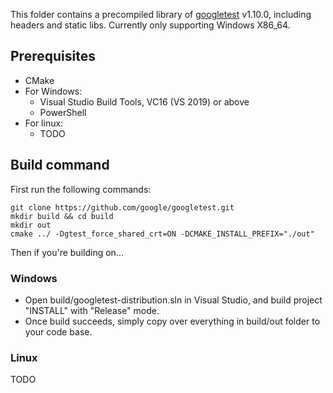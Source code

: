 This folder contains a precompiled library of
[googletest](https://github.com/google/googletest) v1.10.0, including headers
and static libs. Currently only supporting Windows X86_64.

## Prerequisites
* CMake
* For Windows:
  * Visual Studio Build Tools, VC16 (VS 2019) or above
  * PowerShell
* For linux:
  * TODO

## Build command
First run the following commands:

    git clone https://github.com/google/googletest.git
    mkdir build && cd build
    mkdir out
    cmake ../ -Dgtest_force_shared_crt=ON -DCMAKE_INSTALL_PREFIX="./out"

Then if you're building on...
### Windows
* Open build/googletest-distribution.sln in Visual Studio, and build project "INSTALL" with 
"Release" mode.
* Once build succeeds, simply copy over everything in build/out folder to your code base.

### Linux
TODO
